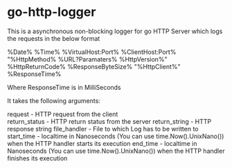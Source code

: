 # go-http-logger



This is a asynchronous non-blocking logger for go HTTP Server which logs the requests in the below format

%Date% %Time% %VirtualHost:Port% %ClientHost:Port% "%HttpMethod% %URL?Paramaters% %HttpVersion%" %HttpReturnCode% %ResponseByteSize% "%HttpClient%" %ResponseTime%

Where ResponseTime is in MilliSeconds



It takes the following arguments:

request - HTTP request from the client </br>
return_status - HTTP return status from the server
return_string - HTTP response string
file_handler - File to which Log has to be written to
start_time - localtime in Nanoseconds (You can use time.Now().UnixNano()) when the HTTP handler starts its execution
end_time - localtime in Nanoseconds (You can use time.Now().UnixNano()) when the HTTP handler finishes its execution
